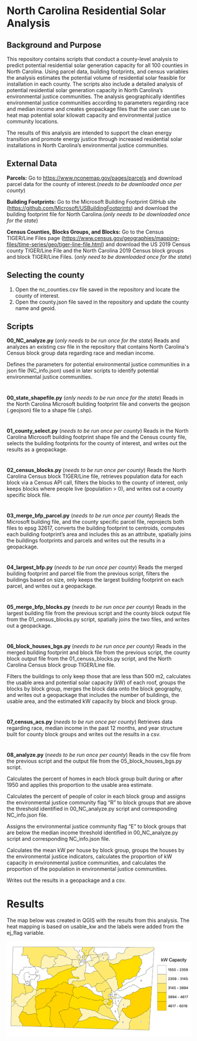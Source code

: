 # North Carolina Residential Solar Analysis 

## Background and Purpose 

This repository contains scripts that conduct a county-level analysis to predict potential residential solar generation capacity for all 100 counties in North Carolina. Using parcel data, building footprints, and census variables the analysis estimates the potential volume of residential solar feasible for installation in each county. The scripts also include a detailed analysis of potential residential solar generation capacity in North Carolina’s environmental justice communities. The analysis geographically identifies environmental justice communities according to parameters regarding race and median income and creates geopackage files that the user can use to heat map potential solar kilowatt capacity and environmental justice community locations. 

The results of this analysis are intended to support the clean energy transition and promote energy justice through increased residential solar installations in North Carolina’s environmental justice communities. 

## External Data 
**Parcels:** Go to https://www.nconemap.gov/pages/parcels and download parcel data for the county of interest.(*needs to be downloaded once per county*)

**Building Footprints:** Go to the Microsoft Building Footprint GitHub site (https://github.com/Microsoft/USBuildingFootprints) and download the building footprint file for North Carolina.(*only needs to be downloaded once for the state*)

**Census Counties, Blocks Groups, and Blocks:** Go to the Census TIGER/Line Files page (https://www.census.gov/geographies/mapping-files/time-series/geo/tiger-line-file.html) and download the US 2019 Census county TIGER/Line File and the North Carolina 2019 Census block groups and block TIGER/Line Files. (*only need to be downloaded once for the state*)  

## Selecting the county 
1.	Open the nc_counties.csv file saved in the repository and locate the county of interest. 
2.	Open the county.json file saved in the repository and update the county name and geoid.

## Scripts 
**00_NC_analyze.py** (*only needs to be run once for the state*)
Reads and analyzes an existing csv file in the repository that contains North Carolina's Census block group data regarding race and median income. 

Defines the parameters for potential environmental justice communities in a json file (NC_info.json) used in later scripts to identify potential environmental justice communities.
#
**00_state_shapefile.py** (*only needs to be run once for the state*)
Reads in the North Carolina Microsoft building footprint file and converts the geojson (.geojson) file to a shape file (.shp).
#
**01_county_select.py** (*needs to be run once per county*)
Reads in the North Carolina Microsoft building footprint shape file and the Census county file, selects the building footprints for the county of interest, and writes out the results as a geopackage.  
#
**02_census_blocks.py** (*needs to be run once per county*)
Reads the North Carolina Census block TIGER/Line file, retrieves population data for each block via a Census API call, filters the blocks to the county of interest, only keeps blocks where people live (population > 0), and writes out a county specific block file.
#
**03_merge_bfp_parcel.py** (*needs to be run once per county*)
Reads the Microsoft building file, and the county specific parcel file, reprojects both files to epsg 32617, converts the building footprint to centroids, computes each building footprint’s area and includes this as an attribute, spatially joins the buildings footprints and parcels and writes out the results in a geopackage.
#
**04_largest_bfp.py** (*needs to be run once per county*)
Reads the merged building footprint and parcel file from the previous script, filters the buildings based on size, only keeps the largest building footprint on each parcel, and writes out a geopackage.
#
**05_merge_bfp_blocks.py** (*needs to be run once per county*)
Reads in the largest building file from the previous script and the county block output file from the 01_census_blocks.py script, spatially joins the two files, and writes out a geopackage.
#
**06_block_houses_bgs.py** (*needs to be run once per county*)
Reads in the merged building footprint and block file from the previous script, the county block output file from the 01_cenuss_blocks.py script, and the North Carolina Census block group TIGER/Line file. 

Filters the buildings to only keep those that are less than 500 m2, calculates the usable area and potential solar capacity (kW) of each roof, groups the blocks by block group, merges the block data onto the block geography, and writes out a geopackage that includes the number of buildings, the usable area, and the estimated kW capacity by block and block group. 
#
**07_census_acs.py** (*needs to be run once per county*)
Retrieves data regarding race, median income in the past 12 months, and year structure built for county block groups and writes out the results in a csv. 
#
**08_analyze.py** (*needs to be run once per county*)
Reads in the csv file from the previous script and the output file from the 05_block_houses_bgs.py script. 

Calculates the percent of homes in each block group built during or after 1950 and applies this proportion to the usable area estimate. 

Calculates the percent of people of color in each block group and assigns the environmental justice community flag “R” to block groups that are above the threshold identified in 00_NC_analyze.py script and corresponding NC_info.json file.

Assigns the environmental justice community flag “E” to block groups that are below the median income threshold identified in 00_NC_analyze.py script and corresponding NC_info.json file.

Calculates the mean kW per house by block group, groups the houses by the environmental justice indicators, calculates the proportion of kW capacity in environmental justice communities, and calculates the proportion of the population in environmental justice communities. 

Writes out the results in a geopackage and a csv. 
#

# Results

The map below was created in QGIS with the results from this analysis. The heat mapping is based on usable_kw and the labels were added from the ej_flag variable. 

![Rockingham County Solar](https://github.com/MaggieCherney/NC_Solar/blob/main/rockingham_county_solar.png "Rockingham County Solar")
